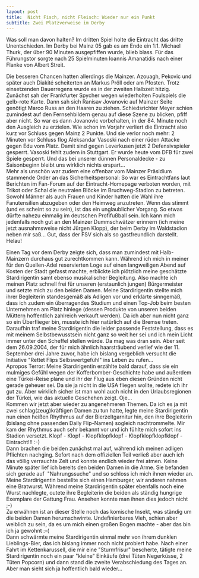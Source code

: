 ```yaml
---
layout: post
title:  Nicht Fisch, nicht Fleisch: Wieder nur ein Punkt
subtitle: Zwei Platzverweise im Derby
---
```


Was soll man davon halten? Im dritten Spiel holte die Eintracht das dritte Unentschieden. Im Derby bei Mainz 05 gab es am Ende ein 1:1. Michael Thurk, der über 90 Minuten ausgepfiffen wurde, blieb blass. Für das Führungstor sorgte nach 25 Spielminuten Ioannis Amanatidis nach einer Flanke von Albert Streit.

Die besseren Chancen hatten allerdings die Mainzer. Azouagh, Pekovic und später auch Diakité scheiterten an Markus Pröll oder am Pfosten. Trotz einsetzenden Dauerregens wurde es in der zweiten Halbzeit hitzig. Zunächst sah der Frankfurter Spycher wegen wiederholten Foulspiels die gelb-rote Karte. Dann sah sich Ranisav Jovanovic auf Mainzer Seite genötigt Marco Russ an den Haaren zu ziehen. Schiedsrichter Meyer schien zumindest auf den Fernsehbildern genau auf diese Szene zu blicken, pfiff aber nicht. So war es dann Jovanovic vorbehalten, in der 84. Minute noch den Ausgleich zu erzielen. Wie schon im Vorjahr verliert die Eintracht also kurz vor Schluss gegen Mainz 2 Punkte. Und sie verlor noch mehr: 2 Minuten vor Schluss flog Aleksandar Vasoski nach einer rüden Attacke gegen Edu vom Platz. Damit sind gegen Leverkusen jetzt 2 Defensivspieler gesperrt. Vasoski fehlt zudem in Stuttgart. Er wurde heute vom DFB für zwei Spiele gesperrt. Und das bei unserer dünnen Personaldecke - zu Saisonbeginn bleibt uns wirklich nichts erspart...  
Mehr als unschön war zudem eine offenbar vom Mainzer Präsidium stammende Order an das Sicherheitspersonal: So war es Eintrachtfans laut Berichten im Fan-Forum auf der Eintracht-Homepage verboten worden, mit Trikot oder Schal die neutralen Blöcke im Bruchweg-Stadion zu betreten. Sowohl Männer als auch Frauen und Kinder hatten die Wahl ihre Fanutensilien abzugeben oder den Heimweg anzutreten. Wenn das stimmt (und es scheint so zu sein), ist das ein unglaublicher Vorgang. So etwas dürfte nahezu einmalig im deutschen Profifußball sein. Ich kann mich jedenfalls noch gut an den Mainzer Dummschwätzer erinnern (ich meine jetzt ausnahmsweise nicht Jürgen Klopp), der beim Derby im Waldstadion neben mir saß... Gut, dass der FSV sich als so gastfreundlich darstellt. Helau!

Einen Tag vor dem Derby zeigte sich, dass man zumindest mit Halb-Mainzern durchaus gut zurechtkommen kann. Während ich mich in meiner für den Quellen-Adel reservierten Loge auf einen langweiligen Abend auf Kosten der Stadt gefasst machte, erblickte ich plötzlich meine geschätzte Stardirigentin samt ebenso musikalischer Begleitung. Also machte ich meinen Platz schnell frei für unseren (erstaunlich jungen) Bürgermeister und setzte mich zu den beiden Damen. Meine Stardirigentin stellte mich ihrer Begleiterin standesgemäß als Adligen vor und erklärte sinngemäß, dass ich zudem ein überragendes Studium und einen Top-Job beim besten Unternehmen am Platz hinlege (dessen Produkte von unseren beiden Müttern hoffentlich zahlreich verkauft werden). Da ich aber nun nicht ganz so ein Überflieger bin, musste ich hier natürlich auf die Bremse treten. Daraufhin traf meine Stardirigentin die leider passende Feststellung, dass es mit meinem Selbstbewusstsein nicht ganz so weit her sei und ich mein Licht immer unter den Scheffel stellen würde. Da mag was dran sein. Aber seit dem 26.09.2004, der für mich ähnlich haarsträubend verlief wie der 11. September drei Jahre zuvor, habe ich bislang vergeblich versucht die Initiative "Rettet Flips Selbswertgefühl" ins Leben zu rufen...  
Apropos Terror: Meine Stardirigentin erzählte bald darauf, dass sie ein mulmiges Gefühl wegen der Kofferbomber-Geschichte habe und außerdem eine Türkei-Reise plane und ihr der Flug aus eben diesen Gründen nicht gerade geheuer sei. Da sie ja nicht in die USA fliegen wollte, redete ich ihr gut zu. Aber wirklich sicher ist man wohl auch nicht in den Urlaubsregionen der Türkei, wie das aktuelle Geschehen zeigt. Oje...  
Kommen wir jetzt aber wieder zu angenehmeren Themen. Da ich es ja mit zwei schlag(zeug)kräftigen Damen zu tun hatte, legte meine Stardirigentin nun einen heißen Rhythmus auf der Bierzeltgarnitur hin, den ihre Begleiterin (bislang ohne passenden Daily Flip-Namen) sogleich nachtrommelte. Mir kam der Rhythmus auch sehr bekannt vor und ich fühlte mich sofort ins Stadion versetzt. Klopf - Klopf - Klopfklopfklopf - Klopfklopfklopfklopf - Eintracht!!! :-)  
Dann brachen die beiden zunächst mal auf, während ich meinen adligen Pflichten nachging. Sofort nach dem offiziellen Teil verließ aber auch ich das völlig verrauchte Zelt und konnte endlich wieder frei atmen. Keine Minute später lief ich bereits den beiden Damen in die Arme. Sie befanden sich gerade auf  "Nahrungssuche" und so schloss ich mich ihnen wieder an. Meine Stardirigentin bestellte sich einen Hamburger, wir anderen nahmen eine Bratwurst. Während meine Stardirigentin später ebenfalls noch eine Wurst nachlegte, outete ihre Begleiterin die beiden als ständig hungrige Exemplare der Gattung Frau. Ansehen konnte man ihnen dies jedoch nicht ;-)  
Zu erwähnen ist an dieser Stelle noch das komische Insekt, was ständig um die beiden Damen herumschwirrte. Undefinierbares Vieh, schien aber weiblich zu sein, da es um mich einen großen Bogen machte - aber das bin ich ja gewohnt :-(  
Dann schwärmte meine Stardirigentin einmal mehr von ihrem dunklen Lieblings-Bier, das ich bislang immer noch nicht probiert habe. Nach einer Fahrt im Kettenkarussell, die mir eine "Sturmfrisur" bescherte, tätigte meine Stardirigentin noch ein paar "kleine" Einkäufe (drei Tüten Negerküsse, 2 Tüten Popcorn) und dann stand die zweite Verabschiedung des Tages an. Aber man sieht sich ja hoffentlich bald wieder...
